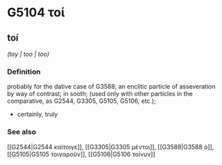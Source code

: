 # G5104 τοί

## toí

_(toy | too | too)_

### Definition

probably for the dative case of G3588; an enclitic particle of asseveration by way of contrast; in sooth; (used only with other particles in the comparative, as G2544, G3305, G5105, G5106, etc.); 

- certainly, truly

### See also

[[G2544|G2544 καίτοιγε]], [[G3305|G3305 μέντοι]], [[G3588|G3588 ὁ]], [[G5105|G5105 τοιγαροῦν]], [[G5106|G5106 τοίνυν]]
